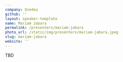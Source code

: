 ```yaml
---
company: Osedea
github: ''
layout: speaker-template
name: Mariam Jabara
permalink: /presenters/mariam-jabara
photo_url: /static/img/presenters/mariam-jabara.jpeg
slug: mariam-jabara
website: ''
---
```


TBD
